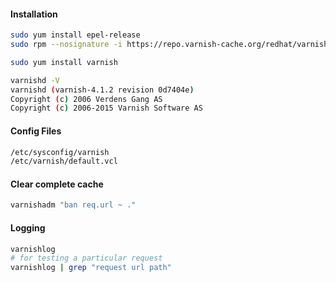 #### Installation
```sh
sudo yum install epel-release
sudo rpm --nosignature -i https://repo.varnish-cache.org/redhat/varnish-4.1.el6.rpm

sudo yum install varnish

varnishd -V
varnishd (varnish-4.1.2 revision 0d7404e)
Copyright (c) 2006 Verdens Gang AS
Copyright (c) 2006-2015 Varnish Software AS
```

#### Config Files
```sh
/etc/sysconfig/varnish
/etc/varnish/default.vcl
```

#### Clear complete cache
```sh
varnishadm "ban req.url ~ ."
```

#### Logging
```sh
varnishlog
# for testing a particular request
varnishlog | grep "request url path"
```
